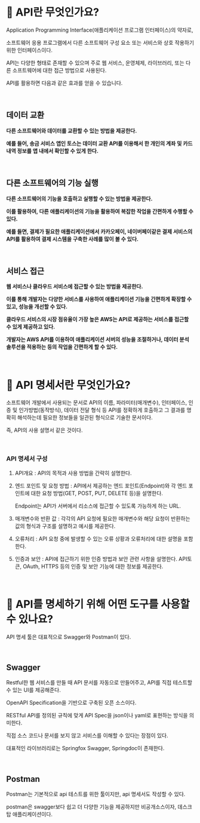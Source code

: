 # 📌 API란 무엇인가요?

Application Programming Interface(애플리케이션 프로그램 인터페이스)의 약자로, 

소프트웨어 응용 프로그램에서 다른 소프트웨어 구성 요소 또는 서비스와 상호 작용하기 위한 인터페이스이다.

API는 다양한 형태로 존재할 수 있으며 주로 웹 서비스, 운영체제, 라이브러리, 또는 다른 소프트웨어에 대한 접근 방법으로 사용된다.

API를 활용하면 다음과 같은 효과를 얻을 수 있습니다.


&nbsp;
## 데이터 교환

**다른 소프트웨어와 데이터를 교환할 수 있는 방법을 제공한다.** 

**예를 들어, 송금 서비스 앱인 토스는 데이터 교환 API를 이용해서 한 개인의 계좌 및 카드 내역 정보를 앱 내에서 확인할 수 있게 한다.**

&nbsp;
## **다른 소프트웨어의 기능 실행**

**다른 소프트웨어의 기능을 호출하고 실행할 수 있는 방법을 제공한다.**

**이를 활용하여, 다른 애플리케이션의 기능을 활용하여 복잡한 작업을 간편하게 수행할 수 있다.** 

**예를 들면, 결제가 필요한 애플리케이션에서 카카오페이, 네이버페이같은 결제 서비스의 API를 활용하여 결제 시스템을 구축한 사례를 많이 볼 수 있다.**

&nbsp;
## **서비스 접근**

**웹 서비스나 클라우드 서비스에 접근할 수 있는 방법을 제공한다.** 

**이를 통해 개발자는 다양한 서비스를 사용하여 애플리케이션 기능을 간편하게 확장할 수 있고, 성능을 개선할 수 있다.** 

**클라우드 서비스의 시장 점유율이 가장 높은 AWS는 API로 제공하는 서비스를 접근할 수 있게 제공하고 있다.** 

**개발자는 AWS API를 이용하여 애플리케이션 서버의 성능을 조절하거나, 데이터 분석 솔루션을 적용하는 등의 작업을 간편하게 할 수 있다.**

&nbsp;
# 📌 API 명세서란 무엇인가요?

소프트웨어 개발에서 사용되는 문서로 API의 이름, 파라미터(매개변수), 인터페이스, 인증 및 인가방법(동작방식), 데이터 전달 형식 등 API를 정확하게 호출하고 그 결과를 명확히 해석하는데 필요한 정보들을 일관된 형식으로 기술한 문서이다.

즉, API의 사용 설명서 같은 것이다.

&nbsp;
### API 명세서 구성

1. API개요 : API의 목적과 사용 방법을 간략히 설명한다. 
2. 엔드 포인트 및 요청 방법 : API에서 제공하는 엔드 포인트(Endpoint)와 각 엔드 포인트에 대한 요청 방법(GET, POST, PUT, DELETE 등)을 설명한다. 
    
    Endpoint는 API가 서버에서 리소스에 접근할 수 있도록 가능하게 하는 URL.
    
3. 매개변수와 반환 값 : 각각의 API 요청에 필요한 매개변수와 해당 요청이 반환하는 값의 형식과 구조를 설명하고 예시를 제공한다.
4. 오류처리 : API 요청 중에 발생할 수 있는 오류 상황과 오류처리에 대한 설명을 포함한다.
5. 인증과 보안 : API에 접근하기 위한 인증 방법과 보안 관련 사항을 설명한다. API토큰, OAuth, HTTPS 등의 인증 및 보안 기능에 대한 정보를 제공한다.

&nbsp;
# 📌 API를 명세하기 위해 어떤 도구를 사용할 수 있나요?

API 명세 툴은 대표적으로 Swagger와 Postman이 있다.

&nbsp;
## Swagger

Restful한 웹 서비스를 만들 때 API 문서를 자동으로 만들어주고, API를 직접 테스트할 수 있는 UI를 제공해준다.

OpenAPI Specification을 기반으로 구축된 오픈 소스이다.

RESTful API를 정의된 규칙에 맞게 API Spec을 json이나 yaml로 표현하는 방식을 의미한다.

직접 소스 코드나 문서를 보지 않고 서비스를 이해할 수 있다는 장점이 있다.

대표적인 라이브러리로는 Springfox Swagger, Springdoc이 존재한다.

&nbsp;
## Postman

Postman는 기본적으로 api 테스트를 위한 툴이지만,  api 명세서도 작성할 수 있다.

postman은 swagger보다 쉽고 더 다양한 기능을 제공하지만 비공개소스이자, 데스크탑 애플리케이션이다.
